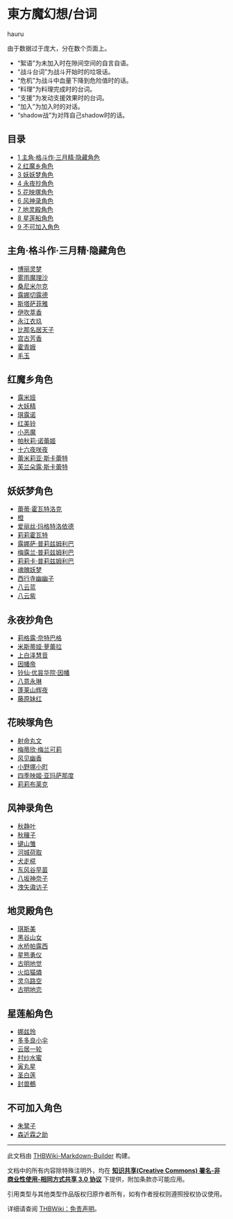 # 東方魔幻想/台词

<!-- source html: G:\repos\THBWiki-Markdown-Builder\THBWikiMarkdown\Temp\main\f\f3\ns0%3A%E6%9D%B1%E6%96%B9%E9%AD%94%E5%B9%BB%E6%83%B3%2F%E5%8F%B0%E8%AF%8D.html -->

hauru

  
由于数据过于庞大，分在数个页面上。
  

- “絮语”为未加入时在隙间空间的自言自语。
- “战斗台词”为战斗开始时的垃圾话。
- “危机”为战斗中血量下降到危险值时的话。
- “料理”为料理完成时的台词。
- “支援”为发动支援效果时的台词。
- “加入”为加入时的对话。
- “shadow战”为对阵自己shadow时的话。

## 目录

- [1 主角·格斗作·三月精·隐藏角色](#主角·格斗作·三月精·隐藏角色)
- [2 红魔乡角色](#红魔乡角色)
- [3 妖妖梦角色](#妖妖梦角色)
- [4 永夜抄角色](#永夜抄角色)
- [5 花映塚角色](#花映塚角色)
- [6 风神录角色](#风神录角色)
- [7 地灵殿角色](#地灵殿角色)
- [8 星莲船角色](#星莲船角色)
- [9 不可加入角色](#不可加入角色)




## 主角·格斗作·三月精·隐藏角色
- [博丽灵梦](./東方魔幻想-台词-博丽灵梦.md)
- [雾雨魔理沙](./東方魔幻想-台词-雾雨魔理沙.md)
- [桑尼米尔克](./東方魔幻想-台词-桑尼米尔克.md)
- [露娜切露德](./東方魔幻想-台词-露娜切露德.md)
- [斯塔萨菲雅](./東方魔幻想-台词-斯塔萨菲雅.md)
- [伊吹萃香](./東方魔幻想-台词-伊吹萃香.md)
- [永江衣玖](./東方魔幻想-台词-永江衣玖.md)
- [比那名居天子](./東方魔幻想-台词-比那名居天子.md)
- [宫古芳香](./東方魔幻想-台词-宫古芳香.md)
- [霍青娥](./東方魔幻想-台词-霍青娥.md)
- [毛玉](./東方魔幻想-台词-毛玉.md)

## 红魔乡角色
- [露米娅](./東方魔幻想-台词-露米娅.md)
- [大妖精](./東方魔幻想-台词-大妖精.md)
- [琪露诺](./東方魔幻想-台词-琪露诺.md)
- [红美铃](./東方魔幻想-台词-红美铃.md)
- [小恶魔](./東方魔幻想-台词-小恶魔.md)
- [帕秋莉·诺蕾姬](./東方魔幻想-台词-帕秋莉·诺蕾姬.md)
- [十六夜咲夜](./東方魔幻想-台词-十六夜咲夜.md)
- [蕾米莉亚·斯卡蕾特](./東方魔幻想-台词-蕾米莉亚·斯卡蕾特.md)
- [芙兰朵露·斯卡蕾特](./東方魔幻想-台词-芙兰朵露·斯卡蕾特.md)

## 妖妖梦角色
- [蕾蒂·霍瓦特洛克](./東方魔幻想-台词-蕾蒂·霍瓦特洛克.md)
- [橙](./東方魔幻想-台词-橙.md)
- [爱丽丝·玛格特洛依德](./東方魔幻想-台词-爱丽丝·玛格特洛依德.md)
- [莉莉霍瓦特](./東方魔幻想-台词-莉莉霍瓦特.md)
- [露娜萨·普莉兹姆利巴](./東方魔幻想-台词-露娜萨·普莉兹姆利巴.md)
- [梅露兰·普莉兹姆利巴](./東方魔幻想-台词-梅露兰·普莉兹姆利巴.md)
- [莉莉卡·普莉兹姆利巴](./東方魔幻想-台词-莉莉卡·普莉兹姆利巴.md)
- [魂魄妖梦](./東方魔幻想-台词-魂魄妖梦.md)
- [西行寺幽幽子](./東方魔幻想-台词-西行寺幽幽子.md)
- [八云蓝](./東方魔幻想-台词-八云蓝.md)
- [八云紫](./東方魔幻想-台词-八云紫.md)

## 永夜抄角色
- [莉格露·奈特巴格](./東方魔幻想-台词-莉格露·奈特巴格.md)
- [米斯蒂娅·萝蕾拉](./東方魔幻想-台词-米斯蒂娅·萝蕾拉.md)
- [上白泽慧音](./東方魔幻想-台词-上白泽慧音.md)
- [因幡帝](./東方魔幻想-台词-因幡帝.md)
- [铃仙·优昙华院·因幡](./東方魔幻想-台词-铃仙·优昙华院·因幡.md)
- [八意永琳](./東方魔幻想-台词-八意永琳.md)
- [蓬莱山辉夜](./東方魔幻想-台词-蓬莱山辉夜.md)
- [藤原妹红](./東方魔幻想-台词-藤原妹红.md)

## 花映塚角色
- [射命丸文](./東方魔幻想-台词-射命丸文.md)
- [梅蒂欣·梅兰可莉](./東方魔幻想-台词-梅蒂欣·梅兰可莉.md)
- [风见幽香](./東方魔幻想-台词-风见幽香.md)
- [小野塚小町](./東方魔幻想-台词-小野塚小町.md)
- [四季映姬·亚玛萨那度](./東方魔幻想-台词-四季映姬·亚玛萨那度.md)
- [莉莉布莱克](./東方魔幻想-台词-莉莉布莱克.md)

## 风神录角色
- [秋静叶](./東方魔幻想-台词-秋静叶.md)
- [秋穰子](./東方魔幻想-台词-秋穰子.md)
- [键山雏](./東方魔幻想-台词-键山雏.md)
- [河城荷取](./東方魔幻想-台词-河城荷取.md)
- [犬走椛](./東方魔幻想-台词-犬走椛.md)
- [东风谷早苗](./東方魔幻想-台词-东风谷早苗.md)
- [八坂神奈子](./東方魔幻想-台词-八坂神奈子.md)
- [洩矢诹访子](./東方魔幻想-台词-洩矢诹访子.md)

## 地灵殿角色
- [琪斯美](./東方魔幻想-台词-琪斯美.md)
- [黑谷山女](./東方魔幻想-台词-黑谷山女.md)
- [水桥帕露西](./東方魔幻想-台词-水桥帕露西.md)
- [星熊勇仪](./東方魔幻想-台词-星熊勇仪.md)
- [古明地觉](./東方魔幻想-台词-古明地觉.md)
- [火焰猫燐](./東方魔幻想-台词-火焰猫燐.md)
- [灵乌路空](./東方魔幻想-台词-灵乌路空.md)
- [古明地恋](./東方魔幻想-台词-古明地恋.md)

## 星莲船角色
- [娜兹玲](./東方魔幻想-台词-娜兹玲.md)
- [多多良小伞](./東方魔幻想-台词-多多良小伞.md)
- [云居一轮](./東方魔幻想-台词-云居一轮.md)
- [村纱水蜜](./東方魔幻想-台词-村纱水蜜.md)
- [寅丸星](./東方魔幻想-台词-寅丸星.md)
- [圣白莲](./東方魔幻想-台词-圣白莲.md)
- [封兽鵺](./東方魔幻想-台词-封兽鵺.md)

## 不可加入角色
- [朱鹭子](./東方魔幻想-台词-朱鹭子.md)
- [森近霖之助](./東方魔幻想-台词-森近霖之助.md)





---

此文档由 [THBWiki-Markdown-Builder](https://github.com/Delsin-Yu/THBWiki-Markdown-Builder) 构建。

文档中的所有内容除特殊注明外，均在 [**知识共享(Creative Commons) 署名-非商业性使用-相同方式共享 3.0 协议**](https://creativecommons.org/licenses/by-sa/3.0/deed.zh-hans) 下提供，附加条款亦可能应用。

引用类型与其他类型作品版权归原作者所有，如有作者授权则遵照授权协议使用。

详细请查阅 [THBWiki：免责声明](https://thbwiki.cc/THBWiki:%E5%85%8D%E8%B4%A3%E5%A3%B0%E6%98%8E)。

